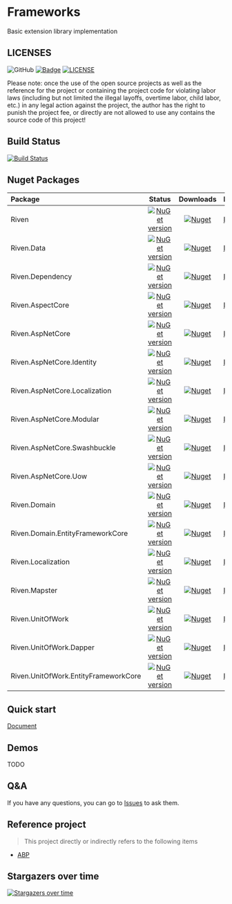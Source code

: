 # Frameworks
Basic extension library implementation

## LICENSES
![GitHub](https://img.shields.io/github/license/rivenfx/Framework?color=brightgreen)
[![Badge](https://img.shields.io/badge/link-996.icu-%23FF4D5B.svg?style=flat-square)](https://996.icu/#/zh_CN)
[![LICENSE](https://img.shields.io/badge/license-Anti%20996-blue.svg?style=flat-square)](https://github.com/996icu/996.ICU/blob/master/LICENSE)

Please note: once the use of the open source projects as well as the reference for the project or containing the project code for violating labor laws (including but not limited the illegal layoffs, overtime labor, child labor, etc.) in any legal action against the project, the author has the right to punish the project fee, or directly are not allowed to use any contains the source code of this project!


## Build Status
[![Build Status](https://dev.azure.com/rivenfx/RivenFx/_apis/build/status/rivenfx.Framework?branchName=master)](https://dev.azure.com/rivenfx/RivenFx/_build/latest?definitionId=3&branchName=master)

## Nuget Packages
|Package|Status|Downloads|Doc|
|:------|:-----:|:-----:|:-----:|
|Riven|[![NuGet version](https://img.shields.io/nuget/v/Riven?color=brightgreen)](https://www.nuget.org/packages/Riven/)|[![Nuget](https://img.shields.io/nuget/dt/Riven?color=brightgreen)](https://www.nuget.org/packages/Riven/)|[Link](src/Riven/README.md)|
|Riven.Data|[![NuGet version](https://img.shields.io/nuget/v/Riven.Data?color=brightgreen)](https://www.nuget.org/packages/Riven.Data/)|[![Nuget](https://img.shields.io/nuget/dt/Riven.Data?color=brightgreen)](https://www.nuget.org/packages/Riven.Data/)|[Link](src/Riven.Data/README.md)|
|Riven.Dependency|[![NuGet version](https://img.shields.io/nuget/v/Riven.Dependency?color=brightgreen)](https://www.nuget.org/packages/Riven.Dependency/)|[![Nuget](https://img.shields.io/nuget/dt/Riven.Dependency?color=brightgreen)](https://www.nuget.org/packages/Riven.Dependency/)|[Link](src/Riven.Dependency/README.md)|
|Riven.AspectCore|[![NuGet version](https://img.shields.io/nuget/v/Riven.AspectCore?color=brightgreen)](https://www.nuget.org/packages/Riven.AspectCore/)|[![Nuget](https://img.shields.io/nuget/dt/Riven.AspectCore?color=brightgreen)](https://www.nuget.org/packages/Riven.AspectCore/)|[Link](src/Riven.AspectCore/README.md)|
|Riven.AspNetCore|[![NuGet version](https://img.shields.io/nuget/v/Riven.AspNetCore?color=brightgreen)](https://www.nuget.org/packages/Riven.AspNetCore/)|[![Nuget](https://img.shields.io/nuget/dt/Riven.AspNetCore?color=brightgreen)](https://www.nuget.org/packages/Riven.AspNetCore/)|[Link](src/Riven.AspNetCore/README.md)|
|Riven.AspNetCore.Identity|[![NuGet version](https://img.shields.io/nuget/v/Riven.AspNetCore.Identity?color=brightgreen)](https://www.nuget.org/packages/Riven.AspNetCore.Identity/)|[![Nuget](https://img.shields.io/nuget/dt/Riven.AspNetCore.Identity?color=brightgreen)](https://www.nuget.org/packages/Riven.AspNetCore.Identity/)|[Link](src/Riven.AspNetCore.Identity/README.md)|
|Riven.AspNetCore.Localization|[![NuGet version](https://img.shields.io/nuget/v/Riven.AspNetCore.Localization?color=brightgreen)](https://www.nuget.org/packages/Riven.AspNetCore.Localization/)|[![Nuget](https://img.shields.io/nuget/dt/Riven.AspNetCore.Localization?color=brightgreen)](https://www.nuget.org/packages/Riven.AspNetCore.Localization/)|[Link](src/Riven.AspNetCore.Localization/README.md)|
|Riven.AspNetCore.Modular|[![NuGet version](https://img.shields.io/nuget/v/Riven.AspNetCore.Modular?color=brightgreen)](https://www.nuget.org/packages/Riven.AspNetCore.Modular/)|[![Nuget](https://img.shields.io/nuget/dt/Riven.AspNetCore.Modular?color=brightgreen)](https://www.nuget.org/packages/Riven.AspNetCore.Modular/)|[Link](src/Riven.AspNetCore.Modular/README.md)|
|Riven.AspNetCore.Swashbuckle|[![NuGet version](https://img.shields.io/nuget/v/Riven.AspNetCore.Swashbuckle?color=brightgreen)](https://www.nuget.org/packages/Riven.AspNetCore.Swashbuckle/)|[![Nuget](https://img.shields.io/nuget/dt/Riven.AspNetCore.Swashbuckle?color=brightgreen)](https://www.nuget.org/packages/Riven.AspNetCore.Swashbuckle/)|[Link](src/Riven.AspNetCore.Swashbuckle/README.md)|
|Riven.AspNetCore.Uow|[![NuGet version](https://img.shields.io/nuget/v/Riven.AspNetCore.Uow?color=brightgreen)](https://www.nuget.org/packages/Riven.AspNetCore.Uow/)|[![Nuget](https://img.shields.io/nuget/dt/Riven.AspNetCore.Uow?color=brightgreen)](https://www.nuget.org/packages/Riven.AspNetCore.Uow/)|[Link](src/Riven.AspNetCore.Uow/README.md)|
|Riven.Domain|[![NuGet version](https://img.shields.io/nuget/v/Riven.Domain?color=brightgreen)](https://www.nuget.org/packages/Riven.Domain/)|[![Nuget](https://img.shields.io/nuget/dt/Riven.Domain?color=brightgreen)](https://www.nuget.org/packages/Riven.Domain/)|[Link](src/Riven.Domain/README.md)|
|Riven.Domain.EntityFrameworkCore|[![NuGet version](https://img.shields.io/nuget/v/Riven.Domain.EntityFrameworkCore?color=brightgreen)](https://www.nuget.org/packages/Riven.Domain.EntityFrameworkCore/)|[![Nuget](https://img.shields.io/nuget/dt/Riven.Domain.EntityFrameworkCore?color=brightgreen)](https://www.nuget.org/packages/Riven.Domain.EntityFrameworkCore/)|[Link](src/Riven.Domain.EntityFrameworkCore/README.md)|
|Riven.Localization|[![NuGet version](https://img.shields.io/nuget/v/Riven.Localization?color=brightgreen)](https://www.nuget.org/packages/Riven.Localization/)|[![Nuget](https://img.shields.io/nuget/dt/Riven.Localization?color=brightgreen)](https://www.nuget.org/packages/Riven.Localization/)|[Link](src/Riven.Localization/README.md)|
|Riven.Mapster|[![NuGet version](https://img.shields.io/nuget/v/Riven.Mapster?color=brightgreen)](https://www.nuget.org/packages/Riven.Mapster/)|[![Nuget](https://img.shields.io/nuget/dt/Riven.Mapster?color=brightgreen)](https://www.nuget.org/packages/Riven.Mapster/)|[Link](src/Riven.Mapster/README.md)|
|Riven.UnitOfWork|[![NuGet version](https://img.shields.io/nuget/v/Riven.UnitOfWork?color=brightgreen)](https://www.nuget.org/packages/Riven.UnitOfWork/)|[![Nuget](https://img.shields.io/nuget/dt/Riven.UnitOfWork?color=brightgreen)](https://www.nuget.org/packages/Riven.UnitOfWork/)|[Link](src/Riven.UnitOfWork/README.md)|
|Riven.UnitOfWork.Dapper|[![NuGet version](https://img.shields.io/nuget/v/Riven.UnitOfWork.Dapper?color=brightgreen)](https://www.nuget.org/packages/Riven.UnitOfWork.Dapper/)|[![Nuget](https://img.shields.io/nuget/dt/Riven.UnitOfWork.Dapper?color=brightgreen)](https://www.nuget.org/packages/UnitOfWork.Dapper/)|[Link](src/Riven.UnitOfWork.Dapper/README.md)|
|Riven.UnitOfWork.EntityFrameworkCore|[![NuGet version](https://img.shields.io/nuget/v/Riven.UnitOfWork.EntityFrameworkCore?color=brightgreen)](https://www.nuget.org/packages/Riven.UnitOfWork.EntityFrameworkCore/)|[![Nuget](https://img.shields.io/nuget/dt/Riven.UnitOfWork.EntityFrameworkCore?color=brightgreen)](https://www.nuget.org/packages/Riven.UnitOfWork.EntityFrameworkCore/)|[Link](src/Riven.UnitOfWork.EntityFrameworkCore/README.md)|

## Quick start
[Document](docs/main.md)


## Demos
TODO

## Q&A
If you have any questions, you can go to  [Issues](https://github.com/rivenfx/Framework/issues)  to ask them.

## Reference project

> This project directly or indirectly refers to the following items

- [ABP](https://github.com/aspnetboilerplate/aspnetboilerplate)

## Stargazers over time

[![Stargazers over time](https://starchart.cc/rivenfx/Framework.svg)](https://starchart.cc/rivenfx/Framework)

